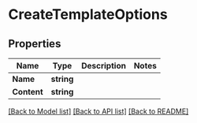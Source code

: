 # CreateTemplateOptions

## Properties

Name | Type | Description | Notes
------------ | ------------- | ------------- | -------------
**Name** | **string** |  | 
**Content** | **string** |  | 

[[Back to Model list]](../README#documentation-for-models) [[Back to API list]](../README#documentation-for-api-endpoints) [[Back to README]](../README)


